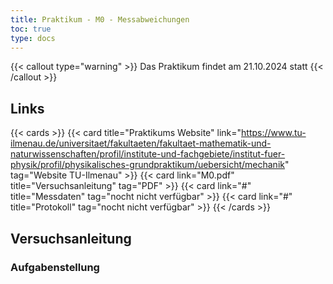 ```yaml
---
title: Praktikum - M0 - Messabweichungen
toc: true
type: docs
---
```


{{< callout type="warning" >}}
Das Praktikum findet am 21.10.2024 statt
{{< /callout >}}

## Links

{{< cards >}}
{{< card title="Praktikums Website" link="https://www.tu-ilmenau.de/universitaet/fakultaeten/fakultaet-mathematik-und-naturwissenschaften/profil/institute-und-fachgebiete/institut-fuer-physik/profil/physikalisches-grundpraktikum/uebersicht/mechanik" tag="Website TU-Ilmenau" >}}
{{< card link="M0.pdf" title="Versuchsanleitung" tag="PDF" >}}
{{< card link="#" title="Messdaten" tag="nocht nicht verfügbar" >}}
{{< card link="#" title="Protokoll" tag="nocht nicht verfügbar" >}}
{{< /cards >}}


## Versuchsanleitung
### Aufgabenstellung 